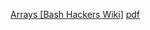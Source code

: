  [Arrays [Bash Hackers Wiki]](https://web.archive.org/web/20230403055152/https://wiki.bash-hackers.org/syntax/arrays)  [pdf](./arrays--Bash-Hackers-Wiki.pdf)

